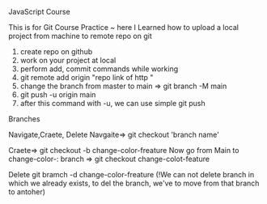 JavaScript Course 

This is for Git Course Practice 
~ here I Learned how to upload a local project from machine to remote repo on git
1. create repo on github
2. work on your project at local
3. perform add, commit commands while working
4. git remote add origin "repo link of http "
5. change the branch from master to main => git branch -M main
6. git push -u origin main
7. after this command with -u, we can use simple git push


Branches

Navigate,Craete, Delete
Navgaite=> git checkout 'branch name'

Craete=> git checkout -b change-color-freature
Now go from Main to change-color-: branch  => git checkout change-colot-feature

Delete
  git bramch -d change-color-freature  (!We can not delete branch in which we already exists, to del the branch, we've to move from that branch to antoher)
